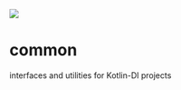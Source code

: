 [![](https://jitpack.io/v/Kotlin-DI/common.svg)](https://jitpack.io/#Kotlin-DI/common)
# common
interfaces and utilities for Kotlin-DI projects